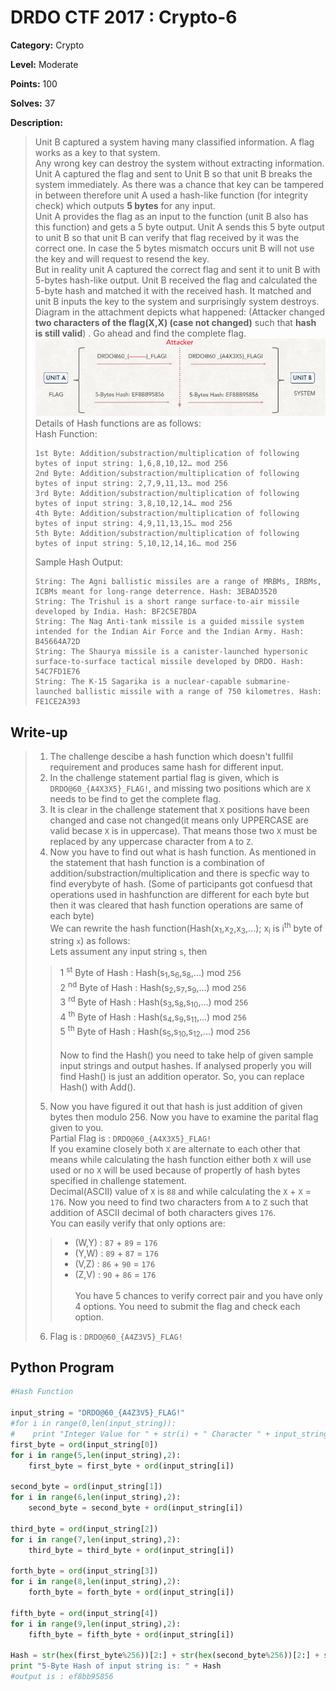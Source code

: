 # DRDO CTF 2017 : Crypto-6

**Category:** Crypto

**Level:** Moderate

**Points:** 100

**Solves:** 37

**Description:**

>Unit B captured a system having many classified information. A flag works as a key to that system. <br/>
>Any wrong key can destroy the system without extracting information. Unit A captured the flag and sent to Unit B so that unit B breaks the system immediately. As there was a chance that key can be tampered in between therefore unit A used a hash-like function (for integrity check) which outputs **5 bytes** for any input. <br/>
>Unit A provides the flag as an input to the function (unit B also has this function) and gets a 5 byte output. Unit A sends this 5 byte output to unit B so that unit B can verify that flag received by it was the correct one. In case the 5 bytes mismatch occurs unit B will not use the key and will request to resend the key.<br/>
>But in reality unit A captured the correct flag and sent it to unit B with 5-bytes hash-like output. Unit B received the flag and calculated the 5-byte hash and matched it with the received hash. It matched and unit B inputs the key to the system and surprisingly system destroys. <br/>
>Diagram in the attachment depicts what happened: (Attacker changed **two characters of the flag(X,X) (case not changed)** such that **hash is still valid**) . Go ahead and find the complete flag.<br/>
>![Scenario.png](Scenario.png)<br/>
>Details of Hash functions are as follows:<br/>
>Hash Function:<br/>
>```
>1st Byte: Addition/substraction/multiplication of following bytes of input string: 1,6,8,10,12… mod 256
>2nd Byte: Addition/substraction/multiplication of following bytes of input string: 2,7,9,11,13… mod 256
>3rd Byte: Addition/substraction/multiplication of following bytes of input string: 3,8,10,12,14… mod 256
>4th Byte: Addition/substraction/multiplication of following bytes of input string: 4,9,11,13,15… mod 256
>5th Byte: Addition/substraction/multiplication of following bytes of input string: 5,10,12,14,16… mod 256
>```
>Sample Hash Output:<br/>
>```
>String: The Agni ballistic missiles are a range of MRBMs, IRBMs, ICBMs meant for long-range deterrence. Hash: 3EBAD3520
>String: The Trishul is a short range surface-to-air missile developed by India. Hash: BF2C5E7BDA
>String: The Nag Anti-tank missile is a guided missile system intended for the Indian Air Force and the Indian Army. Hash: B45664A72D
>String: The Shaurya missile is a canister-launched hypersonic surface-to-surface tactical missile developed by DRDO. Hash: 54C7FD1E76
>String: The K-15 Sagarika is a nuclear-capable submarine-launched ballistic missile with a range of 750 kilometres. Hash: FE1CE2A393
>```


## Write-up

>1. The challenge descibe a hash function which doesn't fullfil requirement and produces same hash for different input. <br/>
>2. In the challenge statement partial flag is given, which is `DRDO@60_{A4X3X5}_FLAG!`, and missing two positions which are `X` needs to be find to get the complete flag.<br/>
>3. It is clear in the challenge statement that `X` positions have been changed and case not changed(it means only UPPERCASE are valid becase `X` is in uppercase). That means those two `X` must be replaced by any uppercase character from `A` to `Z`.<br/>
>4. Now you have to find out what is hash function. As mentioned in the statement that hash function is a combination of addition/substraction/multiplication and there is specfic way to find everybyte of hash. (Some of participants got confuesd that operations used in hashfunction are different for each byte but then it was cleared that hash function operations are same of each byte)<br/>
>We can rewrite the hash function(Hash(x<sub>1</sub>,x<sub>2</sub>,x<sub>3</sub>,...); x<sub>i</sub> is i<sup>th</sup> byte of string `x`) as follows:<br/>
>Lets assument any input string `s`, then<br/>
>>1 <sup>st</sup> Byte of Hash : Hash(s<sub>1</sub>,s<sub>6</sub>,s<sub>8</sub>,...) mod `256`<br/>
>>2 <sup>nd</sup> Byte of Hash : Hash(s<sub>2</sub>,s<sub>7</sub>,s<sub>9</sub>,...) mod `256`<br/>
>>3 <sup>rd</sup> Byte of Hash : Hash(s<sub>3</sub>,s<sub>8</sub>,s<sub>10</sub>,...) mod `256`<br/>
>>4 <sup>th</sup> Byte of Hash : Hash(s<sub>4</sub>,s<sub>9</sub>,s<sub>11</sub>,...) mod `256`<br/>
>>5 <sup>th</sup> Byte of Hash : Hash(s<sub>5</sub>,s<sub>10</sub>,s<sub>12</sub>,...) mod `256`<br/><br/>
>Now to find the Hash() you need to take help of given sample input strings and output hashes. If analysed properly you will find Hash() is just an addition operator. So, you can replace Hash() with Add().<br/>
>5. Now you have figured it out that hash is just addition of given bytes then modulo 256. Now you have to examine the parital flag given to you. <br/>
>Partial Flag is : `DRDO@60_{A4X3X5}_FLAG!` <br/>
>If you examine closely both `X` are alternate to each other that means while calculating the hash function either both `X` will use used or no `X` will be used because of propertly of hash bytes specified in challenge statement. <br/>
>Decimal(ASCII) value of `X` is `88` and while calculating the `X` + `X` = `176`. Now you need to find two characters from `A` to `Z` such that addition of ASCII decimal of both characters gives `176`. <br/>
>You can easily verify that only options are:<br/>
>>* (W,Y) : `87` + `89` = `176`<br/>
>>* (Y,W) : `89` + `87` = `176`<br/>
>>* (V,Z) : `86` + `90` = `176`<br/>
>>* (Z,V) : `90` + `86` = `176`<br/><br/>
>You have 5 chances to verify correct pair and you have only 4 options. You need to submit the flag and check each option.<br/>
>6. Flag is : `DRDO@60_{A4Z3V5}_FLAG!`<br/>

## Python Program

```Python
#Hash Function

input_string = "DRDO@60_{A4Z3V5}_FLAG!"
#for i in range(0,len(input_string)):
#    print "Integer Value for " + str(i) + " Character " + input_string[i]  + " is " + str(ord(input_string[i])) + "\n"
first_byte = ord(input_string[0])
for i in range(5,len(input_string),2):
    first_byte = first_byte + ord(input_string[i])

second_byte = ord(input_string[1])
for i in range(6,len(input_string),2):
    second_byte = second_byte + ord(input_string[i])
    
third_byte = ord(input_string[2])
for i in range(7,len(input_string),2):
    third_byte = third_byte + ord(input_string[i])
    
forth_byte = ord(input_string[3])
for i in range(8,len(input_string),2):
    forth_byte = forth_byte + ord(input_string[i])
    
fifth_byte = ord(input_string[4])
for i in range(9,len(input_string),2):
    fifth_byte = fifth_byte + ord(input_string[i])

Hash = str(hex(first_byte%256))[2:] + str(hex(second_byte%256))[2:] + str(hex(third_byte%256))[2:] + str(hex(forth_byte%256))[2:] + str(hex(fifth_byte%256))[2:]
print "5-Byte Hash of input string is: " + Hash
#output is : ef8bb95856
```
